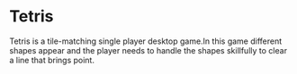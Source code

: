 # Tetris
Tetris is a tile-matching single player desktop game.In this game different shapes appear and the player needs to handle the shapes skillfully to clear a line that brings point.
